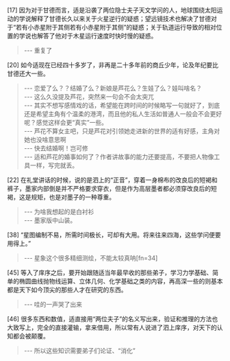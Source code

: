 
[17] 因为对于甘德而言，适是沿袭了两位隐士夫子天文学问的人，地球围绕太阳运动的学说解释了甘德长久以来关于火星逆行的疑惑；望远镜技术也解决了甘德对于“若有小赤星附于其侧若有小赤星附于其侧”的疑惑；关于轨道运行导致的相对位置的学说也解答了他对于木星运行速度时快时慢的疑惑。
>--- 重复了<br>

[20] 如今适现在已经四十多岁了，非再是二十多年前的商丘少年，论及年纪要比甘德还大一些。
>--- 恋爱了么？？结婚了么？新娘是芦花么？生娃了么？娃叫啥名？<br>
>--- 这么久没提及芦花，突然来一句会不会太突兀<br>
>--- 其实不想写感情戏的话，希望能在跨时间的时候略写一句就好了，到底还是希望主角有个温柔的港湾，而且他的私人生活如普通人一般会不会更好呢？感觉这样会更“真实”一些。<br>
>--- 芦花不算女主吧，只是芦花对引领她走进新的世界的适有好感，主角对她也没啥意思啊<br>
>--- 快去结婚啊！岂可修<br>
>--- 适和芦花的婚事如何了？作者讲故事的能力还要提高，不要把人物像工具一样，写完就丢。<br>

[22] 在礼堂讲话的时候，说的是泗上的“正音”，穿着一身棉布的改良后的短褐和裤子，墨家内部倒是并不严格要求穿衣，但是作为高层墨者都必须穿改良后的短褐，这是规矩，也是对墨子的一种尊重。
>--- 为啥我想起的是白衬衫<br>
>--- 墨家版中山装。<br>

[38] “星图编制不易，所需时间极长，可却有大用。将来往来四海，这些学问便要用得上。”
>--- 星象这个很多精细测绘，不能太较真呐[fn=34]<br>

[45] 等入了庠序之后，要开始跟随适当年最早收的那些弟子，学习力学基础、简单的椭圆曲线抛物线运算、立体几何、化学基础之类的内容，再高深一些的则基本都是天下如今顶尖的那些人才在研究的东西。
>--- 哇的一声哭了出来<br>

[46] 很多东西和数值，适直接用“两位夫子”的名义写出来，验证和推理的方法也大致写上，完全的直接灌输，拿来借用，所以常有人说进了泗上庠序，对天下的认知都会被颠覆。
>--- 所以这些知识需要弟子们论证、“消化”<br>
